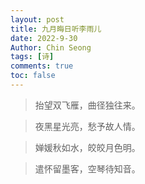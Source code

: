 ```yaml
---
layout: post
title: 九月晦日听李雨儿
date: 2022-9-30
Author: Chin Seong
tags: [诗]
comments: true
toc: false
---
```



> 抬望双飞雁，曲径独往来。

> 夜黑星光亮，愁予故人情。

> 婵媛秋如水，皎皎月色明。

> 遣怀留墨客，空琴待知音。


<!-- more -->



